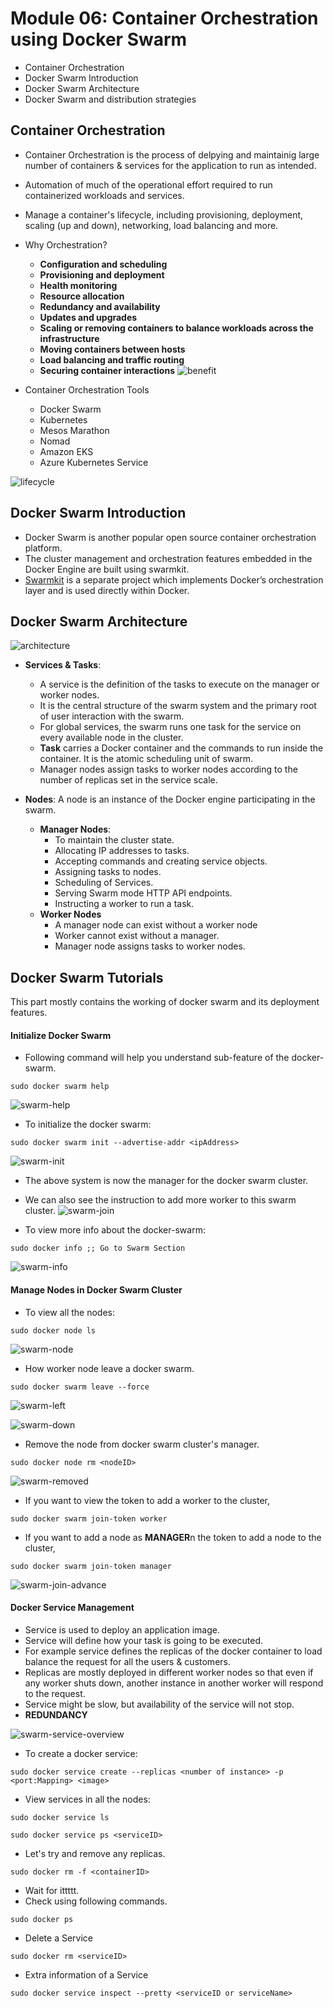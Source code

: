 # Module 06: Container Orchestration using Docker Swarm
* Container Orchestration
* Docker Swarm Introduction
* Docker Swarm Architecture
* Docker Swarm and distribution strategies
<!-- * Installing Docker EE
* Installing Universal Control Plane ( UCP )
* Creating Users and Teams in UCP
* DTR Installation
* Create a DTR Repo
* Users and Teams in DTR
* Setting Permissions in DTR -->

## Container Orchestration
* Container Orchestration is the process of delpying and maintainig large number of containers & services for the application to run as intended.
* Automation of much of the operational effort required to run containerized workloads and services.
* Manage a container's lifecycle, including provisioning, deployment, scaling (up and down), networking, load balancing and more.
* Why Orchestration?
  * **Configuration and scheduling**
  * **Provisioning and deployment**
  * **Health monitoring**
  * **Resource allocation**
  * **Redundancy and availability**
  * **Updates and upgrades**
  * **Scaling or removing containers to balance workloads across the infrastructure**
  * **Moving containers between hosts**
  * **Load balancing and traffic routing**
  * **Securing container interactions**
![benefit](https://www.splunk.com/content/dam/splunk2/images/data-insider/container-orchestration/benefits-of-container-orchestration.jpg)

* Container Orchestration Tools
  * Docker Swarm
  * Kubernetes
  * Mesos Marathon
  * Nomad
  * Amazon EKS
  * Azure Kubernetes Service

![lifecycle](https://k21academy.com/wp-content/uploads/2020/11/458769_1_En_14_Fig2_HTML-1.png)


## Docker Swarm Introduction
* Docker Swarm is another popular open source container orchestration platform.
* The cluster management and orchestration features embedded in the Docker Engine are built using swarmkit.
* [Swarmkit](https://github.com/moby/swarmkit) is a separate project which implements Docker’s orchestration layer and is used directly within Docker.

## Docker Swarm Architecture

![architecture](img/DockerArchitecture.png)

* **Services & Tasks**: 
  * A service is the definition of the tasks to execute on the manager or worker nodes.
  * It is the central structure of the swarm system and the primary root of user interaction with the swarm.
  * For global services, the swarm runs one task for the service on every available node in the cluster.
  * **Task** carries a Docker container and the commands to run inside the container. It is the atomic scheduling unit of swarm.
  * Manager nodes assign tasks to worker nodes according to the number of replicas set in the service scale.


* **Nodes**: A node is an instance of the Docker engine participating in the swarm.
  * **Manager Nodes**:
    * To maintain the cluster state.
    * Allocating IP addresses to tasks.
    * Accepting commands and creating service objects.
    * Assigning tasks to nodes.
    * Scheduling of Services.
    * Serving Swarm mode HTTP API endpoints.
    * Instructing a worker to run a task.
  * **Worker Nodes**
    * A manager node can exist without a worker node
    * Worker cannot exist without a manager.
    * Manager node assigns tasks to worker nodes.


## Docker Swarm Tutorials
This part mostly contains the working of docker swarm and its deployment features.

#### Initialize Docker Swarm
* Following command will help you understand sub-feature of the docker-swarm.
```
sudo docker swarm help
```
![swarm-help](img/swarm-help.png)

* To initialize the docker swarm:
```
sudo docker swarm init --advertise-addr <ipAddress>
```
![swarm-init](img/swarm-init.png)

* The above system is now the manager for the docker swarm cluster.
* We can also see the instruction to add more worker to this swarm cluster.
![swarm-join](img/swarm-join.png)

* To view more info about the docker-swarm:
```
sudo docker info ;; Go to Swarm Section
```
![swarm-info](img/swarm-info.png)

#### Manage Nodes in Docker Swarm Cluster
* To view all the nodes:
```
sudo docker node ls
```
![swarm-node](img/swarm-node.png)

* How worker node leave a docker swarm.
```
sudo docker swarm leave --force
```
![swarm-left](img/swarm-left.png)

![swarm-down](img/swarm-down.png)

* Remove the node from docker swarm cluster's manager.
```
sudo docker node rm <nodeID>
```
![swarm-removed](img/swarm-removed.png)

* If you want to view the token to add a worker to the cluster,
```
sudo docker swarm join-token worker
```
* If you want to add a node as **MANAGER**n the token to add a node to the cluster,
```
sudo docker swarm join-token manager
```
![swarm-join-advance](img/swarm-join-advance.png)

#### Docker Service Management
* Service is used to deploy an application image.
* Service will define how your task is going to be executed.
* For example service defines the replicas of the docker container to load balance the request for all the users & customers.
* Replicas are mostly deployed in different worker nodes so that even if any worker shuts down, another instance in another worker will respond to the request.
* Service might be slow, but availability of the service will not stop.
* **REDUNDANCY**

![swarm-service-overview](img/swarm-service-overview.png)

* To create a docker service:
```
sudo docker service create --replicas <number of instance> -p <port:Mapping> <image> 
```
* View services in all the nodes:
```
sudo docker service ls
```
```
sudo docker service ps <serviceID>
```
* Let's try and remove any replicas.
```
sudo docker rm -f <containerID>
```
* Wait for ittttt.
* Check using following commands.
```
sudo docker ps
```
* Delete a Service
```
sudo docker rm <serviceID>
```
* Extra information of a Service
```
sudo docker service inspect --pretty <serviceID or serviceName>
```

 